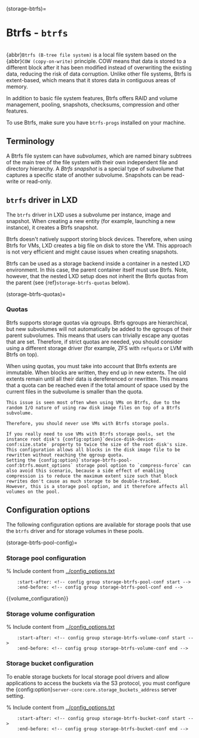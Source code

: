 (storage-btrfs)=
# Btrfs - `btrfs`

```{youtube} https://www.youtube.com/watch?v=2r5FYuusxNc
```

{abbr}`Btrfs (B-tree file system)` is a local file system based on the {abbr}`COW (copy-on-write)` principle.
COW means that data is stored to a different block after it has been modified instead of overwriting the existing data, reducing the risk of data corruption.
Unlike other file systems, Btrfs is extent-based, which means that it stores data in contiguous areas of memory.

In addition to basic file system features, Btrfs offers RAID and volume management, pooling, snapshots, checksums, compression and other features.

To use Btrfs, make sure you have `btrfs-progs` installed on your machine.

## Terminology

A Btrfs file system can have *subvolumes*, which are named binary subtrees of the main tree of the file system with their own independent file and directory hierarchy.
A *Btrfs snapshot* is a special type of subvolume that captures a specific state of another subvolume.
Snapshots can be read-write or read-only.

## `btrfs` driver in LXD

The `btrfs` driver in LXD uses a subvolume per instance, image and snapshot.
When creating a new entity (for example, launching a new instance), it creates a Btrfs snapshot.

Btrfs doesn't natively support storing block devices.
Therefore, when using Btrfs for VMs, LXD creates a big file on disk to store the VM.
This approach is not very efficient and might cause issues when creating snapshots.

Btrfs can be used as a storage backend inside a container in a nested LXD environment.
In this case, the parent container itself must use Btrfs.
Note, however, that the nested LXD setup does not inherit the Btrfs quotas from the parent (see {ref}`storage-btrfs-quotas` below).

(storage-btrfs-quotas)=
### Quotas

Btrfs supports storage quotas via qgroups.
Btrfs qgroups are hierarchical, but new subvolumes will not automatically be added to the qgroups of their parent subvolumes.
This means that users can trivially escape any quotas that are set.
Therefore, if strict quotas are needed, you should consider using a different storage driver (for example, ZFS with `refquota` or LVM with Btrfs on top).

When using quotas, you must take into account that Btrfs extents are immutable.
When blocks are written, they end up in new extents.
The old extents remain until all their data is dereferenced or rewritten.
This means that a quota can be reached even if the total amount of space used by the current files in the subvolume is smaller than the quota.

```{note}
This issue is seen most often when using VMs on Btrfs, due to the random I/O nature of using raw disk image files on top of a Btrfs subvolume.

Therefore, you should never use VMs with Btrfs storage pools.

If you really need to use VMs with Btrfs storage pools, set the instance root disk's {config:option}`device-disk-device-conf:size.state` property to twice the size of the root disk's size.
This configuration allows all blocks in the disk image file to be rewritten without reaching the qgroup quota.
Setting the {config:option}`storage-btrfs-pool-conf:btrfs.mount_options` storage pool option to `compress-force` can also avoid this scenario, because a side effect of enabling compression is to reduce the maximum extent size such that block rewrites don't cause as much storage to be double-tracked.
However, this is a storage pool option, and it therefore affects all volumes on the pool.
```

## Configuration options

The following configuration options are available for storage pools that use the `btrfs` driver and for storage volumes in these pools.

(storage-btrfs-pool-config)=
### Storage pool configuration

% Include content from [../config_options.txt](../config_options.txt)
```{include} ../config_options.txt
    :start-after: <!-- config group storage-btrfs-pool-conf start -->
    :end-before: <!-- config group storage-btrfs-pool-conf end -->
```

{{volume_configuration}}

### Storage volume configuration

% Include content from [../config_options.txt](../config_options.txt)
```{include} ../config_options.txt
    :start-after: <!-- config group storage-btrfs-volume-conf start -->
    :end-before: <!-- config group storage-btrfs-volume-conf end -->
```

### Storage bucket configuration

To enable storage buckets for local storage pool drivers and allow applications to access the buckets via the S3 protocol, you must configure the {config:option}`server-core:core.storage_buckets_address` server setting.

% Include content from [../config_options.txt](../config_options.txt)
```{include} ../config_options.txt
    :start-after: <!-- config group storage-btrfs-bucket-conf start -->
    :end-before: <!-- config group storage-btrfs-bucket-conf end -->
```

